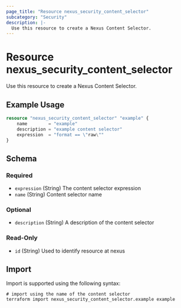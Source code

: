 ```yaml
---
page_title: "Resource nexus_security_content_selector"
subcategory: "Security"
description: |-
  Use this resource to create a Nexus Content Selector.
---
```

# Resource nexus_security_content_selector
Use this resource to create a Nexus Content Selector.
## Example Usage
```terraform
resource "nexus_security_content_selector" "example" {
	name        = "example"
	description = "example content selector"
	expression  = "format == \"raw\""
}
```
<!-- schema generated by tfplugindocs -->
## Schema

### Required

- `expression` (String) The content selector expression
- `name` (String) Content selector name

### Optional

- `description` (String) A description of the content selector

### Read-Only

- `id` (String) Used to identify resource at nexus
## Import
Import is supported using the following syntax:
```shell
# import using the name of the content selector
terraform import nexus_security_content_selector.example example
```
